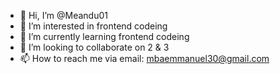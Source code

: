 - 👋 Hi, I’m @Meandu01
- 👀 I’m interested in frontend codeing 
- 🌱 I’m currently learning frontend codeing
- 💞️ I’m looking to collaborate on 2 & 3
- 📫 How to reach me via email: mbaemmanuel30@gmail.com

<!---
Meandu01/Meandu01 is a ✨ special ✨ repository because its `README.md` (this file) appears on your GitHub profile.
You can click the Preview link to take a look at your changes.
--->
